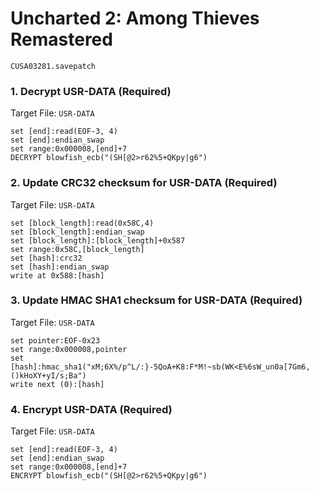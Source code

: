 #  Uncharted 2: Among Thieves Remastered 

`CUSA03281.savepatch`

### 1. Decrypt USR-DATA (Required)

Target File: `USR-DATA`

```
set [end]:read(EOF-3, 4)
set [end]:endian_swap
set range:0x000008,[end]+7
DECRYPT blowfish_ecb("(SH[@2>r62%5+QKpy|g6")
```

### 2. Update CRC32 checksum for USR-DATA (Required)

Target File: `USR-DATA`

```
set [block_length]:read(0x58C,4)
set [block_length]:endian_swap
set [block_length]:[block_length]+0x587
set range:0x58C,[block_length]
set [hash]:crc32
set [hash]:endian_swap
write at 0x588:[hash]
```

### 3. Update HMAC SHA1 checksum for USR-DATA (Required)

Target File: `USR-DATA`

```
set pointer:EOF-0x23
set range:0x000008,pointer
set [hash]:hmac_sha1("xM;6X%/p^L/:}-5QoA+K8:F*M!~sb(WK<E%6sW_un0a[7Gm6,()kHoXY+yI/s;Ba")
write next (0):[hash]
```

### 4. Encrypt USR-DATA (Required)

Target File: `USR-DATA`

```
set [end]:read(EOF-3, 4)
set [end]:endian_swap
set range:0x000008,[end]+7
ENCRYPT blowfish_ecb("(SH[@2>r62%5+QKpy|g6")
```

